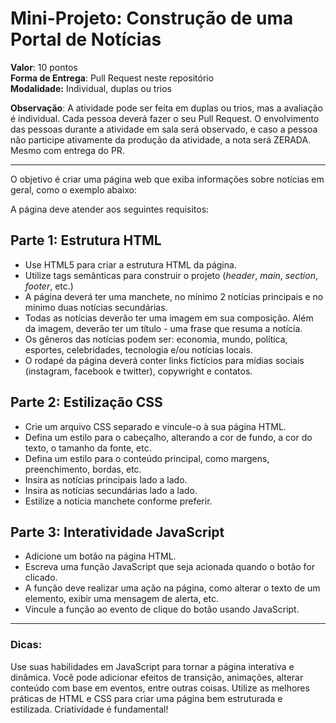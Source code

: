 # Mini-Projeto: Construção de uma Portal de Notícias

**Valor**: 10 pontos<br>
**Forma de Entrega**: Pull Request neste repositório<br>
**Modalidade:** Individual, duplas ou trios

**Observação**: A atividade pode ser feita em duplas ou trios, mas a avaliação é individual. Cada pessoa deverá fazer o seu Pull Request. O envolvimento das pessoas durante a atividade em sala será observado, e caso a pessoa não participe ativamente da produção da atividade, a nota será ZERADA. Mesmo com entrega do PR.
<hr>

O objetivo é criar uma página web que exiba informações sobre notícias em geral, como o exemplo abaixo:

A página deve atender aos seguintes requisitos:

## Parte 1: Estrutura HTML

- Use HTML5 para criar a estrutura HTML da página.
- Utilize tags semânticas para construir o projeto (_header_, _main_, _section_, _footer_, etc.)
- A página deverá ter uma manchete, no mínimo 2 notícias principais e no mínimo duas notícias secundárias.
- Todas as notícias deverão ter uma imagem em sua composição. Além da imagem, deverão ter um título - uma frase que resuma a notícia.
- Os gêneros das notícias podem ser: economia, mundo, política, esportes, celebridades, tecnologia e/ou notícias locais.
- O rodapé da página deverá conter links fictícios para mídias sociais (instagram, facebook e twitter), copywright e contatos.

## Parte 2: Estilização CSS

- Crie um arquivo CSS separado e vincule-o à sua página HTML.
- Defina um estilo para o cabeçalho, alterando a cor de fundo, a cor do texto, o tamanho da fonte, etc.
- Defina um estilo para o conteúdo principal, como margens, preenchimento, bordas, etc.
- Insira as notícias principais lado a lado.
- Insira as notícias secundárias lado a lado.
- Estilize a notícia manchete conforme preferir.

## Parte 3: Interatividade JavaScript

- Adicione um botão na página HTML.
- Escreva uma função JavaScript que seja acionada quando o botão for clicado.
- A função deve realizar uma ação na página, como alterar o texto de um elemento, exibir uma mensagem de alerta, etc.
- Vincule a função ao evento de clique do botão usando JavaScript.

<hr>

### Dicas:

Use suas habilidades em JavaScript para tornar a página interativa e dinâmica. Você pode adicionar efeitos de transição, animações, alterar conteúdo com base em eventos, entre outras coisas. Utilize as melhores práticas de HTML e CSS para criar uma página bem estruturada e estilizada. 
Criatividade é fundamental!
